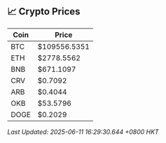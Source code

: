 ## 📈 Crypto Prices

| Coin | Price |
| ---- | ----- |
| BTC | $109556.5351 |
| ETH | $2778.5562 |
| BNB | $671.1097 |
| CRV | $0.7092 |
| ARB | $0.4044 |
| OKB | $53.5796 |
| DOGE | $0.2029 |

_Last Updated: 2025-06-11 16:29:30.644 +0800 HKT_